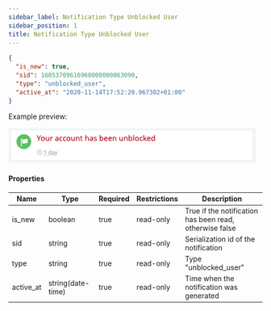 ```yaml
---
sidebar_label: Notification Type Unblocked User
sidebar_position: 1
title: Notification Type Unblocked User
---
```


```json
{
  "is_new": true,
  "sid": 16053709616960000000063090,
  "type": "unblocked_user",
  "active_at": "2020-11-14T17:52:20.967302+01:00"
}
```

Example preview:

![Notification](/img/notification_types/unblocked_user.png)

#### Properties

|Name|Type|Required|Restrictions|Description|
|---|---|---|---|---|
|is_new|boolean|true|read-only|True if the notification has been read, otherwise false|
|sid|string|true|read-only|Serialization id of the notification|
|type|string|true|read-only|Type "unblocked_user"|
|active_at|string(date-time)|true|read-only|Time when the notification was generated|
